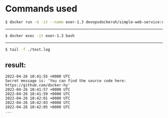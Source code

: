 # Commands used

```bash
$ docker run -d -it --name exer-1.3 devopsdockeruh/simple-web-service:ubuntu
```

___
```bash
$ docker exec -it exer-1.3 bash
```
___
```bash
$ tail -f ./text.log
```
## result:
```
2022-04-26 10:41:55 +0000 UTC
Secret message is: 'You can find the source code here: https://github.com/docker-hy'
2022-04-26 10:41:57 +0000 UTC
2022-04-26 10:41:59 +0000 UTC
2022-04-26 10:42:01 +0000 UTC
2022-04-26 10:42:03 +0000 UTC
2022-04-26 10:42:05 +0000 UTC
...
```

